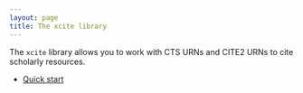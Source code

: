 ```yaml
---
layout: page
title: The xcite library
---
```


The `xcite` library allows you to work with CTS URNs and CITE2 URNs to cite scholarly resources.

-  [Quick start](quick)
